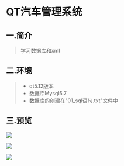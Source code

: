 # QT汽车管理系统
## 一.简介
> 学习数据库和xml
## 二.环境
>* qt5.12版本
>* 数据库Mysql5.7
>* 数据库的创建在"01_sql语句.txt"文件中
## 三.预览
![](https://github.com/xiaozhou007/VehicleManagement/raw/master/1.png)

![](https://github.com/xiaozhou007/VehicleManagement/raw/master/2.png)

![](https://github.com/xiaozhou007/VehicleManagement/raw/master/3.png)
